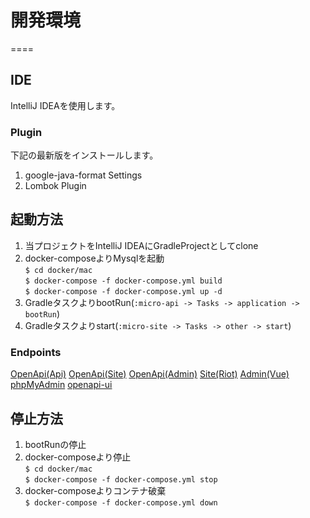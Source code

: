 # 開発環境
====

## IDE

IntelliJ IDEAを使用します。

### Plugin

下記の最新版をインストールします。

1. google-java-format Settings
1. Lombok Plugin

## 起動方法

1. 当プロジェクトをIntelliJ IDEAにGradleProjectとしてclone
1. docker-composeよりMysqlを起動  
   `$ cd docker/mac`  
   `$ docker-compose -f docker-compose.yml build`  
   `$ docker-compose -f docker-compose.yml up -d`
1. GradleタスクよりbootRun(`:micro-api -> Tasks -> application -> bootRun`)
1. Gradleタスクよりstart(`:micro-site -> Tasks -> other -> start`)

### Endpoints

[OpenApi(Api)][]
[OpenApi(Site)][]
[OpenApi(Admin)][]
[Site(Riot)][]
[Admin(Vue)][]
[phpMyAdmin][]
[openapi-ui][]

## 停止方法

1. bootRunの停止
1. docker-composeより停止  
   `$ cd docker/mac`  
   `$ docker-compose -f docker-compose.yml stop`
1. docker-composeよりコンテナ破棄  
   `$ docker-compose -f docker-compose.yml down`

[OpenApi(Api)]: http://localhost:9001/CatCafeApi/swagger-ui.html            "OpenApi(Api)"

[OpenApi(Site)]: http://localhost:9011/CatCafeSite/swagger-ui.html          "OpenApi(Site)"

[OpenApi(Admin)]: http://localhost:9021/CatCafeAdmin/swagger-ui.html        "OpenApi(Admin)"

[Site(Riot)]: http://localhost:9011/CatCafeSite/                            "Site(Riot)"

[Admin(Vue)]: http://localhost:9021/CatCafeAdmin/                           "Admin(Vue)"

[phpMyAdmin]: http://localhost:8021/                                        "phpMyAdmin"

[OpenApi-UI]: http://127.0.0.1:8002/                                        "openapi-ui"